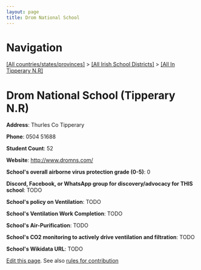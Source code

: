 ```yaml
---
layout: page
title: Drom National School
---
```

# Navigation

[[All countries/states/provinces]](../../..) > [[All Irish School Districts]](../..) > [[All In Tipperary N.R]](..)

# Drom National School (Tipperary N.R)

**Address**: Thurles Co Tipperary

**Phone**: 0504 51688

**Student Count**: 52

**Website**: <http://www.dromns.com/>

**School's overall airborne virus protection grade (0-5)**: 0

**Discord, Facebook, or WhatsApp group for discovery/advocacy for THIS school**: TODO

**School's policy on Ventilation**: TODO

**School's Ventilation Work Completion**: TODO

**School's Air-Purification**: TODO

**School's CO2 monitoring to actively drive ventilation and filtration**: TODO

**School's Wikidata URL**: TODO


[Edit this page](https://github.com/ventilate-schools/Ireland/edit/main/./Tipperary_N.R/Drom_National_School.md). See also [rules for contribution](../../../contribution-rules/)